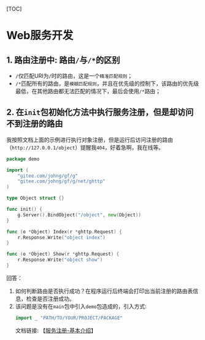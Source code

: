 [TOC]

# Web服务开发

## 1. 路由注册中: 路由`/`与`/*`的区别

- `/`仅匹配URI为`/`时的路由，这是一个`精准匹配规则`；
- `/*`匹配所有的路由，是`模糊匹配规则`，并且在优先级的控制下，该路由的优先级最低，在其他路由都无法匹配的情况下，最后会使用`/*`路由；

## 2. 在`init`包初始化方法中执行服务注册，但是却访问不到注册的路由
我按照文档上面的示例进行执行对象注册，但是运行后访问注册的路由（`http://127.0.0.1/object`）提醒我`404`，好着急啊，我在线等。
```go
package demo

import (
    "gitee.com/johng/gf/g"
    "gitee.com/johng/gf/g/net/ghttp"
)

type Object struct {}

func init() {
    g.Server().BindObject("/object", new(Object))
}

func (o *Object) Index(r *ghttp.Request) {
    r.Response.Write("object index")
}

func (o *Object) Show(r *ghttp.Request) {
    r.Response.Write("object show")
}
```

回答：

1. 如何判断路由是否执行成功？在程序运行后终端会打印出当前注册的路由表信息，检查是否注册成功。
1. 该问题是没有在`main`包中引入`demo`包造成的，引入方式:
    ```go
    import _ "PATH/TO/YOUR/PROJECT/PACKAGE"
    ```
    文档链接: 【[服务注册-基本介绍](net/ghttp/service/index.md)】













